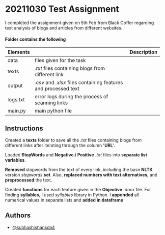 
# 20211030 Test Assignment

I completed the assignment given on 5th Feb from Black Coffer regarding text analysis of blogs and articles from different websites.


#### Folder contains the following


| Elements || Description  |
| :-------- | :------- | :---------------------- |
| data | files given for the task |
| texts | *.txt* files containing blogs from different link |
| output | *.csv* and *.xlsx* files containing features and processed text |
| logs.txt | error logs during the process of scanning links |
| main.py | main python file |

## Instructions

Created a **texts** folder to save all the *.txt* files containing blogs from different links after iterating through the column **'URL'**.

Loaded **StopWords** and **Negative / Positive** *.txt* files into **separate list variables**.

**Removed** stopwords from the text of every link, including the base **NLTK** version *stopwords* **set**. Also, **replaced numbers with text alternatives**, and **preprocessed** the text.

Created **functions** for each feature given in the **Objective** *.docx* file. For finding **syllables**, I used *syllables* library in Python. I **appended** all numerical values in separate lists and **added in dataframe**


## Authors

- [@subhashishansda4](https://github.com/subhashishansda4)

